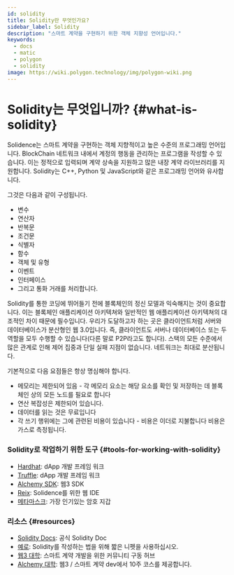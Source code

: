 ```yaml
---
id: solidity
title: Solidity란 무엇인가요?
sidebar_label: Solidity
description: "스마트 계약을 구현하기 위한 객체 지향성 언어입니다."
keywords:
  - docs
  - matic
  - polygon
  - solidity
image: https://wiki.polygon.technology/img/polygon-wiki.png
---
```


# Solidity는 무엇입니까? {#what-is-solidity}

Solidence는 스마트 계약을 구현하는 객체 지향적이고 높은 수준의 프로그래밍 언어입니다. BlockChain 네트워크 내에서 계정의 행동을 관리하는 프로그램을 작성할 수 있습니다. 이는 정적으로 입력되며 계약 상속을 지원하고 많은 내장 계약 라이브러리를 지원합니다. Solidity는 C++, Python 및 JavaScript와 같은 프로그래밍 언어와 유사합니다.

그것은 다음과 같이 구성됩니다.
- 변수
- 연산자
- 반복문
- 조건문
- 식별자
- 함수
- 객체 및 유형
- 이벤트
- 인터페이스
- 그리고 통화 거래를 처리합니다.

Solidity를 통한 코딩에 뛰어들기 전에 블록체인의 정신 모델과 익숙해지는 것이 중요합니다. 이는 블록체인 애플리케이션 아키텍쳐와 일반적인 웹 애플리케이션 아키텍쳐의 대조적인 차이 때문에 필수입니다. 우리가 도달하고자 하는 곳은 클라이언트처럼 서버와 데이터베이스가 분산형인 웹 3.0입니다. 즉, 클라이언트도 서버나 데이터베이스 또는 두 역할을 모두 수행할 수 있습니다(다른 말로 P2P라고도 합니다). 스택의 모든 수준에서 많은 관계로 인해 제어 집중과 단일 실패 지점이 없습니다. 네트워크는 최대로 분산됩니다.

기본적으로 다음 요점들은 항상 명심해야 합니다.

- 메모리는 제한되어 있음 - 각 메모리 요소는 해당 요소를 확인 및 저장하는 데 블록체인 상의 모든 노드를 필요로 합니다
- 연산 복잡성은 제한되어 있습니다.
- 데이터를 읽는 것은 무료입니다
-  각 쓰기 행위에는 그에 관련된 비용이 있습니다 - 비용은 이더로 지불합니다 비용은 가스로 측정됩니다.

### Solidity로 작업하기 위한 도구 {#tools-for-working-with-solidity}
- [Hardhat](https://hardhat.org): dApp 개발 프레임 워크
- [Truffle](https://trufflesuite.com/): dApp 개발 프레임 워크
- [Alchemy SDK](https://docs.alchemy.com/reference/alchemy-sdk-quickstart): 웹3 SDK
- [Reix](https://remix-project.org/): Solidence를 위한 웹 IDE
- [메타마스크](https://metamask.io/): 가장 인기있는 암호 지갑

### 리소스 {#resources}

- [Solidity Docs](https://solidity.readthedocs.io/): 공식 Solidity Doc
- [예로](https://solidity-by-example.org/): Solidity를 작성하는 법을 위해 짧은 니펫을 사용하십시오.
- [웹3 대학](https://web3.university): 스마트 계약 개발을 위한 커뮤니티 구동 허브
- [Alchemy 대학](https://university.alchemy.com/): 웹3 / 스마트 계약 dev에서 10주 코스를 제공합니다.

